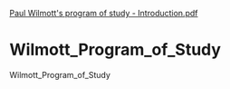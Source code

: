 [Paul Wilmott's program of study - Introduction.pdf](https://github.com/PierreMoureaux/Wilmott_Program_of_Study/files/10695957/Paul.Wilmott.s.program.of.study.-.Introduction.pdf)
# Wilmott_Program_of_Study
 Wilmott_Program_of_Study
